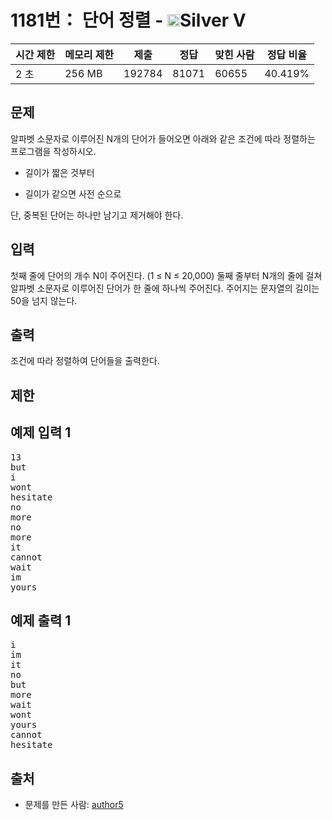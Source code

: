 # 1181번： 단어 정렬 - <img src="https://static.solved.ac/tier_small/6.svg" style="height:20px" />Silver V


| 시간 제한 | 메모리 제한 | 제출 | 정답 | 맞힌 사람 | 정답 비율 |
| --- | --- | --- | --- | --- | --- |
| 2 초 | 256 MB | 192784 | 81071 | 60655 | 40.419% |


## 문제


알파벳 소문자로 이루어진 N개의 단어가 들어오면 아래와 같은 조건에 따라 정렬하는 프로그램을 작성하시오.

- 길이가 짧은 것부터

- 길이가 같으면 사전 순으로


단, 중복된 단어는 하나만 남기고 제거해야 한다.




## 입력


첫째 줄에 단어의 개수 N이 주어진다. (1 ≤ N ≤ 20,000) 둘째 줄부터 N개의 줄에 걸쳐 알파벳 소문자로 이루어진 단어가 한 줄에 하나씩 주어진다. 주어지는 문자열의 길이는 50을 넘지 않는다.




## 출력


조건에 따라 정렬하여 단어들을 출력한다.




## 제한




## 예제 입력 1


<pre>13
but
i
wont
hesitate
no
more
no
more
it
cannot
wait
im
yours
</pre>


## 예제 출력 1


<pre>i
im
it
no
but
more
wait
wont
yours
cannot
hesitate
</pre>






## 출처


- 문제를 만든 사람: [author5](/user/author5)




